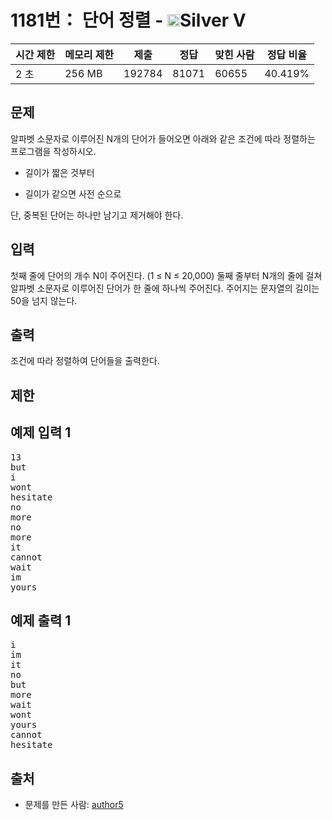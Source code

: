 # 1181번： 단어 정렬 - <img src="https://static.solved.ac/tier_small/6.svg" style="height:20px" />Silver V


| 시간 제한 | 메모리 제한 | 제출 | 정답 | 맞힌 사람 | 정답 비율 |
| --- | --- | --- | --- | --- | --- |
| 2 초 | 256 MB | 192784 | 81071 | 60655 | 40.419% |


## 문제


알파벳 소문자로 이루어진 N개의 단어가 들어오면 아래와 같은 조건에 따라 정렬하는 프로그램을 작성하시오.

- 길이가 짧은 것부터

- 길이가 같으면 사전 순으로


단, 중복된 단어는 하나만 남기고 제거해야 한다.




## 입력


첫째 줄에 단어의 개수 N이 주어진다. (1 ≤ N ≤ 20,000) 둘째 줄부터 N개의 줄에 걸쳐 알파벳 소문자로 이루어진 단어가 한 줄에 하나씩 주어진다. 주어지는 문자열의 길이는 50을 넘지 않는다.




## 출력


조건에 따라 정렬하여 단어들을 출력한다.




## 제한




## 예제 입력 1


<pre>13
but
i
wont
hesitate
no
more
no
more
it
cannot
wait
im
yours
</pre>


## 예제 출력 1


<pre>i
im
it
no
but
more
wait
wont
yours
cannot
hesitate
</pre>






## 출처


- 문제를 만든 사람: [author5](/user/author5)




